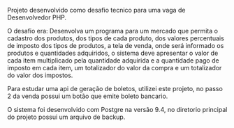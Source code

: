 Projeto desenvolvido como desafio tecnico para uma vaga de Desenvolvedor PHP.

O desafio era:
Desenvolva um programa para um mercado que permita o cadastro dos produtos, dos tipos de cada produto, dos valores percentuais de imposto dos tipos de produtos, a tela de venda, onde será informado os produtos e quantidades adquiridos, o sistema deve apresentar o valor de cada item multiplicado pela quantidade adquirida e a quantidade pago de imposto em cada item, um totalizador do valor da compra e um totalizador do valor dos impostos.

Para estudar uma api de geração de boletos, utilizei este projeto, no passo 2 da venda possui um botão que emite boleto bancario.

O sistema foi desenvolvido com Postgre na versão 9.4, no diretorio principal do projeto possui um arquivo de backup.
